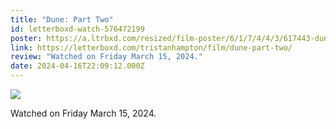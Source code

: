 ```yaml
---
title: "Dune: Part Two"
id: letterboxd-watch-576472199
poster: https://a.ltrbxd.com/resized/film-poster/6/1/7/4/4/3/617443-dune-part-two-0-600-0-900-crop.jpg?v=cc533700f8
link: https://letterboxd.com/tristanhampton/film/dune-part-two/
review: "Watched on Friday March 15, 2024."
date: 2024-04-16T22:09:12.000Z
---
```

 <p><img src="https://a.ltrbxd.com/resized/film-poster/6/1/7/4/4/3/617443-dune-part-two-0-600-0-900-crop.jpg?v=cc533700f8"/></p> <p>Watched on Friday March 15, 2024.</p>